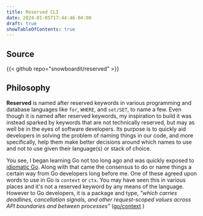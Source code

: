 ```yaml
---
title: Reserved CLI
date: 2024-01-05T17:44:46-04:00
draft: true
showTableOfContents: true
---
```


## Source

{{< github repo="snowboardit/reserved" >}}

## Philosophy

**Reserved** is named after reserved keywords in various programming and database languages like `for`, `WHERE`, and `set/SET`, to name a few. Even though it is named after reserved keywords, my inspiration to build it was instead sparked by keywords that are not technically reserved, but may as well be in the eyes of software developers. Its purpose is to quickly aid developers in solving the problem of naming things in our code, and more specifically, help them make better decisions around which names to use and not to use given their language(s) or stack of choice.

You see, I began learning Go not too long ago and was quickly exposed to [idiomatic Go](https://go.dev/doc/effective_go). Along with that came the consensus to do or name things a certain way from Go developers long before me. One of these agreed upon words to use in Go is `context` or `ctx`. You may have seen this in various places and it's not a reserved keyword by any means of the language. However to Go developers, it is a package and type, _"which carries deadlines, cancellation signals, and other request-scoped values across API boundaries and between processes"_ ([go/context](https://pkg.go.dev/context) )
